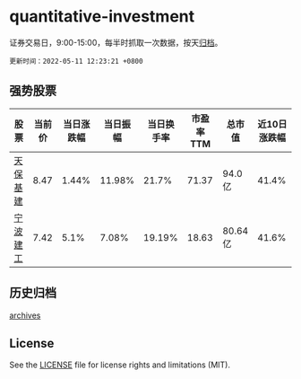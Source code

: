 # quantitative-investment

证券交易日，9:00-15:00，每半时抓取一次数据，按天[归档](archives)。

`更新时间：2022-05-11 12:23:21 +0800`

## 强势股票

|股票|当前价|当日涨跌幅|当日振幅|当日换手率|市盈率TTM|总市值|近10日涨跌幅|
|----|----|----|----|----|----|----|----|
|[天保基建](https://xueqiu.com/S/SZ000965)|8.47|1.44%|11.98%|21.7%|71.37|94.0亿|41.4%|
|[宁波建工](https://xueqiu.com/S/SH601789)|7.42|5.1%|7.08%|19.19%|18.63|80.64亿|41.6%|

## 历史归档

[archives](archives)

## License

See the [LICENSE](LICENSE) file for license rights and limitations (MIT).